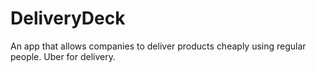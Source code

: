 # DeliveryDeck
An app that allows companies to deliver products cheaply using regular people.  Uber for delivery.
